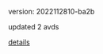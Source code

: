 version: 2022112810-ba2b

updated 2 avds

[details](https://github.com/0x74f917491bfa7ebfa379/ali_avd_db/blob/master/change_log/2022/11/28/10/ba2b.txt)